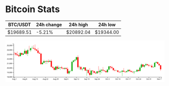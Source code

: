 # Bitcoin Stats

BTC/USDT|24h change|24h high|24h low|
|---|---|---|---|
|$19689.51|-5.21%|$20892.04|$19344.00|

<img src="./chart.svg">
